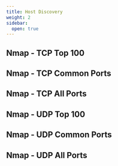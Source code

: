 ```yaml
---
title: Host Discovery
weight: 2
sidebar:
  open: true
---
```


## Nmap - TCP Top 100

## Nmap - TCP Common Ports

## Nmap - TCP All Ports

## Nmap - UDP Top 100

## Nmap - UDP Common Ports

## Nmap - UDP All Ports